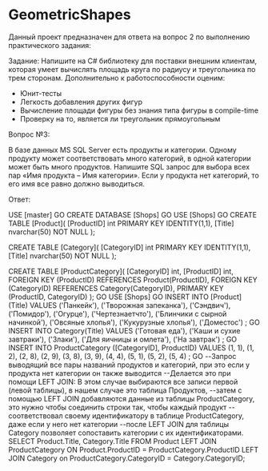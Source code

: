 # GeometricShapes
Данный проект предназначен для ответа на вопрос 2 по выполнению практического задания:

Задание:
Напишите на C# библиотеку для поставки внешним клиентам, которая умеет вычислять площадь круга по радиусу и треугольника по трем сторонам. Дополнительно к работоспособности оценим:
- Юнит-тесты
- Легкость добавления других фигур
- Вычисление площади фигуры без знания типа фигуры в compile-time
- Проверку на то, является ли треугольник прямоугольным

Вопрос №3: 

В базе данных MS SQL Server есть продукты и категории. Одному продукту может соответствовать много категорий, в одной категории может быть много продуктов. Напишите SQL запрос для выбора всех пар «Имя продукта – Имя категории». Если у продукта нет категорий, то его имя все равно должно выводиться.

Ответ:

USE [master]
GO
CREATE DATABASE [Shops]
GO
USE [Shops]
GO
CREATE TABLE [Product](
[ProductID] int PRIMARY KEY IDENTITY(1,1),
[Title] nvarchar(50) NOT NULL
);

CREATE TABLE [Category](
[CategoryID] int PRIMARY KEY IDENTITY(1,1),
[Title] nvarchar(50) NOT NULL
);

CREATE TABLE [ProductCategory](
[CategoryID] int,
[ProductID] int,
FOREIGN KEY (ProductID) REFERENCES Product(ProductID),
FOREIGN KEY (CategoryID) REFERENCES Category(CategoryID),
PRIMARY KEY (ProductID, CategoryID)
);
GO
USE [Shops]
GO
INSERT INTO [Product] (Title) VALUES
('Панкейк'),
('Творожная запеканка'),
('Сэндвич'),
('Помидор'),
('Огурце'),
('Чертезнаетчто'),
('Блинчики с сырной начинкой'),
('Овсяные хлопья'),
('Кукурузные хлопья'),
('Доместос')
;
GO
INSERT INTO Category(Title) VALUES
('Готовая еда'),
('Каши и сухие завтраки'),
('Злаки'),
('Для яичницы и омлета'),
('На завтрак')
;
GO
INSERT INTO ProductCategory ([CategoryID], ProductID) VALUES
(1, 1),
(1, 2),
(2, 8),
(2, 9),
(3, 8),
(3, 9),
(4, 4),
(5, 1),
(5, 2),
(5, 4)
;
GO
--Запрос выводящий все пары названий продуктов и категорий, при это если у продукта нет категории он также выводится
--Делается это при помощи LEFT JOIN: В этом случае выбираются все записи первой (левой таблицы), в нашем случае это таблица Продуктов,
--затем с помощью LEFT JOIN добавляются данные из таблицы ProductCategory, это нужно чтобы соединить строки так, чтобы каждый продукт 
--соответствовал своему идентификатору в таблице ProductCategory, даже если у него нет категории
--после LEFT JOIN  для таблицы Category позволяет сопоставить категории с их идентификаторами.
SELECT Product.Title, Category.Title FROM Product 
LEFT JOIN ProductCategory ON Product.ProductID = ProductCategory.ProductID 
LEFT JOIN Category on ProductCategory.CategoryID = Category.CategoryID;

